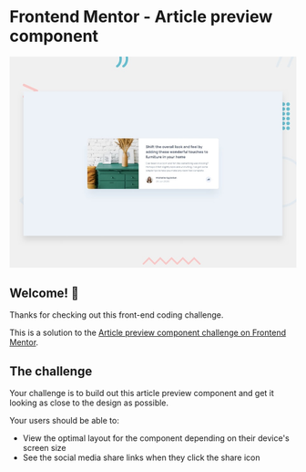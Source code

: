 # Frontend Mentor - Article preview component

![Design preview for the Article preview component coding challenge](./design/desktop-preview.jpg)

## Welcome! 👋

Thanks for checking out this front-end coding challenge.

This is a solution to the [Article preview component challenge on Frontend Mentor](https://www.frontendmentor.io/challenges/article-preview-component-dYBN_pYFT).

## The challenge

Your challenge is to build out this article preview component and get it looking as close to the design as possible.

Your users should be able to:

- View the optimal layout for the component depending on their device's screen size
- See the social media share links when they click the share icon
